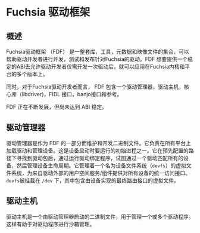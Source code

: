 <!---
# Fuchsia Driver Framework
--->
# Fuchsia 驱动框架
<!---
## Overview
Fuchsia Driver Framework (FDF) is a collection of libraries, tools, metadata and images that enables
driver writers to develop, test and distribute drivers targeting Fuchsia. This is aimed to provide a
stable ABI allowing driver developers to potentially write a driver once and use it on multiple
versions of the Fuchsia kernel and platform.

At the moment, the FDF is composed of a driver manager, driver host, core library (libdriver),
FIDL interfaces, banjo interfaces and guidelines to develop drivers for Fuchsia.
FDF is constantly evolving and yet to achieve ABI stability.
--->

## 概述

Fuchsia驱动框架 （FDF） 是一整套库，工具，元数据和映像文件的集合，可以帮助驱动开发者进行开发，测试和发布针对Fuchsia的驱动。FDF 想要提供一个稳定的ABI去允许驱动开发者仅需开发一次驱动后，就可以应用在Fuchsia内核和平台的多个版本上。

同时，对于Fuchsia驱动开发者而言， FDF 包含一个驱动管理器，驱动主机，核心库（libdriver)，FIDL 接口，banjo接口和参考。

FDF 正在不断发展，但尚未达到 ABI 稳定。

<!---

## Driver manager

Driver manager is a binary maintained and developed as part of FDF. It is responsible to
load drivers and manage devices on all platforms. This is one of the initial process to be started
on device bootup. It finds driver packages in pre-configured paths, tries to match a
driver for every device by running the driver's bind program, and manages the device lifecycle.
It hosts a virtual filesystem named as Device Filesystem (`devfs`), that provides
uniform access to all devices from userspace services/components external to the drivers. `devfs`
is mounted under `/dev` and contains virtual files that eventually route to interfaces
implemented by the devices.

--->

## 驱动管理器

驱动管理器是作为 FDF 的一部分而维护和开发二进制文件。它负责在所有平台上加载驱动和管理设备。这是设备启动时要运行的初始进程之一。它在预先配置的路径下寻找到驱动包后，通过运行驱动绑定程序，试图通过一个驱动匹配所有的设备，然后管理设备生命周期。它管理着一个名为设备文件系统（`devfs`）的虚拟文件系统，为来自驱动外部的用户空间服务/组件提供对所有设备的统一访问接口。 `devfs`被挂载在 `/dev` 下，其中包含由设备实现的最终路由接口的虚拟文件。

<!---

## Driver host

Driver host is a binary that is launched by driver manager to host one or more drivers. It
facilitates sandboxing of drivers.

--->

## 驱动主机

驱动主机是一个由驱动管理器启动的二进制文件，用于管理一个或多个驱动程序。这样有助于对驱动程序进行沙箱管理。
